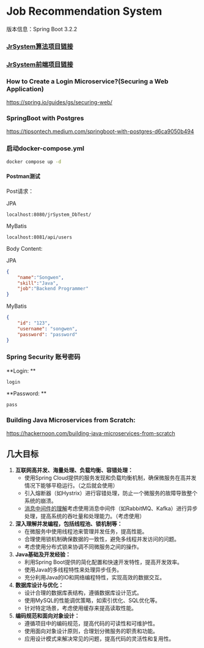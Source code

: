 # Job Recommendation System

版本信息：Spring Boot 3.2.2



### [JrSystem算法项目链接](https://github.com/sw-Hua/Job-Recommendation-System-Algorithm/settings/access?guidance_task=)



### [JrSystem前端项目链接](https://github.com/sw-Hua/Job-Recommendation-System-Frontend)



### How to Create a Login Microservice?(Securing a Web Application)

https://spring.io/guides/gs/securing-web/



### SpringBoot with Postgres

https://tipsontech.medium.com/springboot-with-postgres-d6ca9050b494



### 启动docker-compose.yml

```bash
docker compose up -d
```





#### Postman测试

Post请求：

JPA

```
localhost:8080/jrSystem_DbTest/
```

MyBatis

```
localhost:8081/api/users
```



Body Content:

JPA

```json
{
    "name":"Songwen",
    "skill":"Java",
    "job":"Backend Programmer"
}
```

MyBatis

```json
{
	"id": "123",
	"username": "songwen",
	"password": "password"
}
```



### Spring Security 账号密码

**Login: **

```
login
```

**Password: **

````
pass
````





### **Building Java Microservices from Scratch:**

https://hackernoon.com/building-java-microservices-from-scratch







## 几大目标

1. **互联网高并发、海量处理、负载均衡、容错处理：**
   - 使用Spring Cloud提供的服务发现和负载均衡机制，确保微服务在高并发情况下能够平稳运行。（之后就会使用）
   - 引入熔断器（如Hystrix）进行容错处理，防止一个微服务的故障导致整个系统的崩溃。
   - [消息中间件的理解](https://www.youtube.com/watch?v=sqlV8mHoils)考虑使用消息中间件（如RabbitMQ、Kafka）进行异步处理，提高系统的吞吐量和处理能力。（考虑使用）
2. **深入理解并发编程，包括线程池、锁机制等：**
   - 在微服务中使用线程池来管理并发任务，提高性能。
   - 合理使用锁机制确保数据的一致性，避免多线程并发访问的问题。
   - 考虑使用分布式锁来协调不同微服务之间的操作。
3. **Java基础及开发经验：**
   - 利用Spring Boot提供的简化配置和快速开发特性，提高开发效率。
   - 使用Java的多线程特性来处理异步任务。
   - 充分利用Java的IO和网络编程特性，实现高效的数据交互。
4. **数据库设计与优化：**
   - 设计合理的数据库表结构，遵循数据库设计范式。
   - 使用MySQL的性能调优策略，如索引优化、SQL优化等。
   - 针对特定场景，考虑使用缓存来提高读取性能。
5. **编码规范和面向对象设计：**
   - 遵循项目中的编码规范，提高代码的可读性和可维护性。
   - 使用面向对象设计原则，合理划分微服务的职责和功能。
   - 应用设计模式来解决常见的问题，提高代码的灵活性和复用性。







